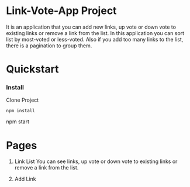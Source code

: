 # Link-Vote-App Project

It is an application that you can add new links, up vote or down vote to existing links or remove a link from the list. In this application you can sort list by most-voted or less-voted. Also if you add too many links to the list, there is a pagination to group them.

# Quickstart

### Install
 Clone Project
 ```
 npm install
 ```
 npm start
 

 # Pages
 1. Link List
You can see links, up vote or down vote to existing links or remove a link from the list.

 2. Add Link 